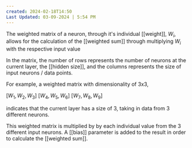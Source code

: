 ```yaml
---
created: 2024-02-18T14:50
Last Updated: 03-09-2024 | 5:54 PM
---
```

The weighted matrix of a neuron, through it's individual [[weight]], $W_i$, allows for the calculation of the [[weighted sum]] through multiplying $W_i$ with the respective input value

In the matrix, the number of rows represents the number of neurons at the current layer, the [[hidden size]], and the columns represents the size of input neurons / data points.

For example, a weighted matrix with dimensionality of 3x3, 

$[W_1,W_2,W_3]$
$[W_4,W_5,W_6]$
$[W_7,W_8,W_9]$

indicates that the current layer has a size of 3, taking in data from 3 different neurons.

This weighted matrix is multiplied by by each individual value from the 3 different input neurons. A [[bias]] parameter is added to the result in order to calculate the [[weighted sum]].
